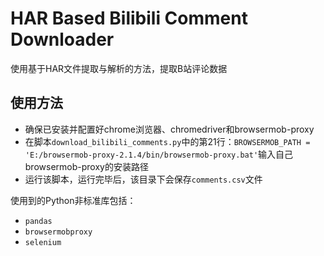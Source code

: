 # HAR Based Bilibili Comment Downloader

使用基于HAR文件提取与解析的方法，提取B站评论数据

## 使用方法

- 确保已安装并配置好chrome浏览器、chromedriver和browsermob-proxy
- 在脚本`download_bilibili_comments.py`中的第21行：`BROWSERMOB_PATH = 'E:/browsermob-proxy-2.1.4/bin/browsermob-proxy.bat'`输入自己browsermob-proxy的安装路径
- 运行该脚本，运行完毕后，该目录下会保存`comments.csv`文件

使用到的Python非标准库包括：

- `pandas`
- `browsermobproxy`
- `selenium`
